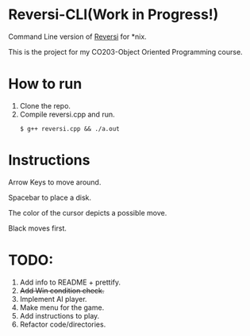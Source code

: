 # Reversi-CLI(Work in Progress!)
Command Line version of [Reversi](https://en.wikipedia.org/wiki/Reversi) for *nix.

This is the project for my CO203-Object Oriented Programming course.


# How to run
1. Clone the repo.
2. Compile reversi.cpp and run.
   ```
   $ g++ reversi.cpp && ./a.out
   ```

# Instructions
Arrow Keys to move around.

Spacebar to place a disk.

The color of the cursor depicts a possible move.

Black moves first.


# TODO:
1. Add info to README + prettify.
2. ~~Add Win condition check.~~ 
3. Implement AI player.
4. Make menu for the game.
5. Add instructions to play. 
5. Refactor code/directories.
